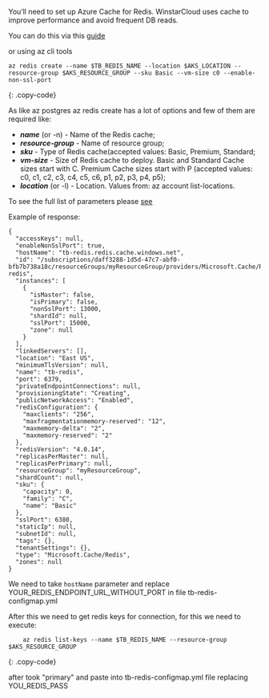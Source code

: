 You’ll need to set up Azure Cache for Redis. WinstarCloud uses cache to improve performance and avoid frequent DB reads.

You can do this via this [guide](https://docs.microsoft.com/en-us/azure/azure-cache-for-redis/quickstart-create-redis)

or using az cli tools 
```
az redis create --name $TB_REDIS_NAME --location $AKS_LOCATION --resource-group $AKS_RESOURCE_GROUP --sku Basic --vm-size c0 --enable-non-ssl-port 
```
{: .copy-code}

As like az postgres az redis create has a lot of options and few of them are required like: 

  - ***name*** (or -n) - Name of the Redis cache;
  - ***resource-group*** -  Name of resource group;
  - ***sku*** - Type of Redis cache(accepted values: Basic, Premium, Standard; 
  - ***vm-size*** - Size of Redis cache to deploy. Basic and Standard Cache sizes start with C. Premium Cache sizes start with P (accepted values: c0, c1, c2, c3, c4, c5, c6, p1, p2, p3, p4, p5);
  - ***location*** (or -l) - Location. Values from: az account list-locations.

To see the full list of parameters please [see](https://docs.microsoft.com/en-us/cli/azure/redis?view=azure-cli-latest#az_redis_create)

Example of response:
```
{
  "accessKeys": null,
  "enableNonSslPort": true,
  "hostName": "tb-redis.redis.cache.windows.net",
  "id": "/subscriptions/daff3288-1d5d-47c7-abf0-bfb7b738a18c/resourceGroups/myResourceGroup/providers/Microsoft.Cache/Redis/tb-redis",
  "instances": [
    {
      "isMaster": false,
      "isPrimary": false,
      "nonSslPort": 13000,
      "shardId": null,
      "sslPort": 15000,
      "zone": null
    }
  ],
  "linkedServers": [],
  "location": "East US",
  "minimumTlsVersion": null,
  "name": "tb-redis",
  "port": 6379,
  "privateEndpointConnections": null,
  "provisioningState": "Creating",
  "publicNetworkAccess": "Enabled",
  "redisConfiguration": {
    "maxclients": "256",
    "maxfragmentationmemory-reserved": "12",
    "maxmemory-delta": "2",
    "maxmemory-reserved": "2"
  },
  "redisVersion": "4.0.14",
  "replicasPerMaster": null,
  "replicasPerPrimary": null,
  "resourceGroup": "myResourceGroup",
  "shardCount": null,
  "sku": {
    "capacity": 0,
    "family": "C",
    "name": "Basic"
  },
  "sslPort": 6380,
  "staticIp": null,
  "subnetId": null,
  "tags": {},
  "tenantSettings": {},
  "type": "Microsoft.Cache/Redis",
  "zones": null
}
```

We need to take `hostName` parameter and replace YOUR_REDIS_ENDPOINT_URL_WITHOUT_PORT in file tb-redis-configmap.yml

After this we need to get redis keys for connection, for this we need to execute: 
```
    az redis list-keys --name $TB_REDIS_NAME --resource-group $AKS_RESOURCE_GROUP
```
{: .copy-code}

after took "primary" and paste into tb-redis-configmap.yml file replacing YOU_REDIS_PASS
